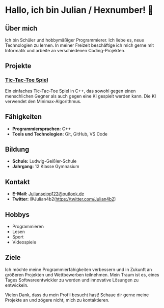 # Hallo, ich bin Julian / Hexnumber! 👋

## Über mich

Ich bin Schüler und hobbymäßiger Programmierer. Ich liebe es, neue Technologien zu lernen. In meiner Freizeit beschäftige ich mich gerne mit Informatik und arbeite an verschiedenen Coding-Projekten.

## Projekte

### [Tic-Tac-Toe Spiel](https://github.com/hexnumber/TicTacToe)
Ein einfaches Tic-Tac-Toe Spiel in C++, das sowohl gegen einen menschlichen Gegner als auch gegen eine KI gespielt werden kann. Die KI verwendet den Minimax-Algorithmus.

## Fähigkeiten

- **Programmiersprachen:** C++
- **Tools und Technologien:** Git, GitHub, VS Code

## Bildung

- **Schule:** Ludwig-Geißler-Schule
- **Jahrgang:** 12 Klasse Gymnasium

## Kontakt

- **E-Mail:** Julianseipp122@outlook.de
- **Twitter:** @Julian4b2(https://twitter.com/Julian4b2)

## Hobbys

- Programmieren
- Lesen
- Sport
- Videospiele

## Ziele

Ich möchte meine Programmierfähigkeiten verbessern und in Zukunft an größeren Projekten und Wettbewerben teilnehmen. Mein Traum ist es, eines Tages Softwareentwickler zu werden und innovative Lösungen zu entwickeln.

Vielen Dank, dass du mein Profil besucht hast! Schaue dir gerne meine Projekte an und zögere nicht, mich zu kontaktieren.
